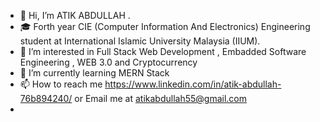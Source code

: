 - 👋 Hi, I’m ATIK ABDULLAH .  
- 🎓 Forth year  CIE (Computer Information And Electronics) Engineering student at International Islamic University Malaysia (IIUM).
- 👀 I’m interested in Full Stack Web Development , Embadded Software Engineering , WEB 3.0 and Cryptocurrency 
- 🌱 I’m currently learning MERN Stack 
- 📫 How to reach me https://www.linkedin.com/in/atik-abdullah-76b894240/ or Email  me at atikabdullah55@gmail.com
-                      




